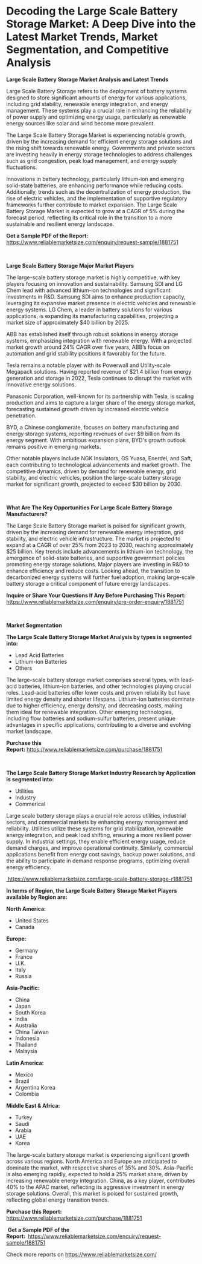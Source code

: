 <p><h1>Decoding the Large Scale Battery Storage Market: A Deep Dive into the Latest Market Trends, Market Segmentation, and Competitive Analysis</h1></p><p><strong>Large Scale Battery Storage Market Analysis and Latest Trends</strong></p>
<p><p>Large Scale Battery Storage refers to the deployment of battery systems designed to store significant amounts of energy for various applications, including grid stability, renewable energy integration, and energy management. These systems play a crucial role in enhancing the reliability of power supply and optimizing energy usage, particularly as renewable energy sources like solar and wind become more prevalent.</p><p>The Large Scale Battery Storage Market is experiencing notable growth, driven by the increasing demand for efficient energy storage solutions and the rising shift towards renewable energy. Governments and private sectors are investing heavily in energy storage technologies to address challenges such as grid congestion, peak load management, and energy supply fluctuations. </p><p>Innovations in battery technology, particularly lithium-ion and emerging solid-state batteries, are enhancing performance while reducing costs. Additionally, trends such as the decentralization of energy production, the rise of electric vehicles, and the implementation of supportive regulatory frameworks further contribute to market expansion. The Large Scale Battery Storage Market is expected to grow at a CAGR of 5% during the forecast period, reflecting its critical role in the transition to a more sustainable and resilient energy landscape.</p></p>
<p><strong>Get a Sample PDF of the Report:&nbsp;</strong> <a href="https://www.reliablemarketsize.com/enquiry/request-sample/1881751?utm_campaign=3205&utm_medium=2&utm_source=Github&utm_content=ia&utm_term=07042025&utm_id=large-scale-battery-storage">https://www.reliablemarketsize.com/enquiry/request-sample/1881751</a></p>
<p>&nbsp;</p>
<p><strong>Large Scale Battery Storage Major Market Players</strong></p>
<p><p>The large-scale battery storage market is highly competitive, with key players focusing on innovation and sustainability. Samsung SDI and LG Chem lead with advanced lithium-ion technologies and significant investments in R&D. Samsung SDI aims to enhance production capacity, leveraging its expansive market presence in electric vehicles and renewable energy systems. LG Chem, a leader in battery solutions for various applications, is expanding its manufacturing capabilities, projecting a market size of approximately $40 billion by 2025.</p><p>ABB has established itself through robust solutions in energy storage systems, emphasizing integration with renewable energy. With a projected market growth around 24% CAGR over five years, ABB’s focus on automation and grid stability positions it favorably for the future.</p><p>Tesla remains a notable player with its Powerwall and Utility-scale Megapack solutions. Having reported revenue of $21.4 billion from energy generation and storage in 2022, Tesla continues to disrupt the market with innovative energy solutions.</p><p>Panasonic Corporation, well-known for its partnership with Tesla, is scaling production and aims to capture a larger share of the energy storage market, forecasting sustained growth driven by increased electric vehicle penetration. </p><p>BYD, a Chinese conglomerate, focuses on battery manufacturing and energy storage systems, reporting revenues of over $9 billion from its energy segment. With ambitious expansion plans, BYD's growth outlook remains positive in emerging markets.</p><p>Other notable players include NGK Insulators, GS Yuasa, Enerdel, and Saft, each contributing to technological advancements and market growth. The competitive dynamics, driven by demand for renewable energy, grid stability, and electric vehicles, position the large-scale battery storage market for significant growth, projected to exceed $30 billion by 2030.</p></p>
<p>&nbsp;</p>
<p><strong>What Are The Key Opportunities For Large Scale Battery Storage Manufacturers?</strong></p>
<p><p>The Large Scale Battery Storage market is poised for significant growth, driven by the increasing demand for renewable energy integration, grid stability, and electric vehicle infrastructure. The market is projected to expand at a CAGR of over 25% from 2023 to 2030, reaching approximately $25 billion. Key trends include advancements in lithium-ion technology, the emergence of solid-state batteries, and supportive government policies promoting energy storage solutions. Major players are investing in R&D to enhance efficiency and reduce costs. Looking ahead, the transition to decarbonized energy systems will further fuel adoption, making large-scale battery storage a critical component of future energy landscapes.</p></p>
<p><strong>Inquire or Share Your Questions If Any Before Purchasing This Report:</strong> <a href="https://www.reliablemarketsize.com/enquiry/pre-order-enquiry/1881751?utm_campaign=3205&utm_medium=2&utm_source=Github&utm_content=ia&utm_term=07042025&utm_id=large-scale-battery-storage">https://www.reliablemarketsize.com/enquiry/pre-order-enquiry/1881751</a></p>
<p>&nbsp;</p>
<p><strong>Market Segmentation</strong></p>
<p><strong>The Large Scale Battery Storage Market Analysis by types is segmented into:</strong></p>
<p><ul><li>Lead Acid Batteries</li><li>Lithium-ion Batteries</li><li>Others</li></ul></p>
<p><p>The large-scale battery storage market comprises several types, with lead-acid batteries, lithium-ion batteries, and other technologies playing crucial roles. Lead-acid batteries offer lower costs and proven reliability but have limited energy density and shorter lifespans. Lithium-ion batteries dominate due to higher efficiency, energy density, and decreasing costs, making them ideal for renewable integration. Other emerging technologies, including flow batteries and sodium-sulfur batteries, present unique advantages in specific applications, contributing to a diverse and evolving market landscape.</p></p>
<p><strong>Purchase this Report:&nbsp;</strong><a href="https://www.reliablemarketsize.com/purchase/1881751?utm_campaign=3205&utm_medium=2&utm_source=Github&utm_content=ia&utm_term=07042025&utm_id=large-scale-battery-storage">https://www.reliablemarketsize.com/purchase/1881751</a></p>
<p>&nbsp;</p>
<p><strong>The Large Scale Battery Storage Market Industry Research by Application is segmented into:</strong></p>
<p><ul><li>Utilities</li><li>Industry</li><li>Commerical</li></ul></p>
<p><p>Large scale battery storage plays a crucial role across utilities, industrial sectors, and commercial markets by enhancing energy management and reliability. Utilities utilize these systems for grid stabilization, renewable energy integration, and peak load shifting, ensuring a more resilient power supply. In industrial settings, they enable efficient energy usage, reduce demand charges, and improve operational continuity. Similarly, commercial applications benefit from energy cost savings, backup power solutions, and the ability to participate in demand response programs, optimizing overall energy efficiency.</p></p>
<p><a href="https://www.reliablemarketsize.com/large-scale-battery-storage-r1881751?utm_campaign=3205&utm_medium=2&utm_source=Github&utm_content=ia&utm_term=07042025&utm_id=large-scale-battery-storage">&nbsp;https://www.reliablemarketsize.com/large-scale-battery-storage-r1881751</a></p>
<p><strong>In terms of Region, the Large Scale Battery Storage Market Players available by Region are:</strong></p>
<p>
    <p> <strong> North America: </strong>
        <ul>
            <li>United States</li>
            <li>Canada</li>
        </ul>
        </p> 
    <p> <strong> Europe: </strong>
        <ul>
            <li>Germany</li>
            <li>France</li>
            <li>U.K.</li>
            <li>Italy</li>
            <li>Russia</li>
        </ul>
        </p> 
    <p> <strong> Asia-Pacific: </strong>
        <ul>
            <li>China</li>
            <li>Japan</li>
            <li>South Korea</li>
            <li>India</li>
            <li>Australia</li>
            <li>China Taiwan</li>
            <li>Indonesia</li>
            <li>Thailand</li>
            <li>Malaysia</li>
        </ul>
        </p> 
    <p> <strong> Latin America: </strong>
        <ul>
            <li>Mexico</li>
            <li>Brazil</li>
            <li>Argentina Korea</li>
            <li>Colombia</li>
        </ul>
        </p> 
    <p> <strong> Middle East & Africa: </strong>
        <ul>
            <li>Turkey</li>
            <li>Saudi</li>
            <li>Arabia</li>
            <li>UAE</li>
            <li>Korea</li>
        </ul>
    </p>
    </p>
<p><p>The large-scale battery storage market is experiencing significant growth across various regions. North America and Europe are anticipated to dominate the market, with respective shares of 35% and 30%. Asia-Pacific is also emerging rapidly, expected to hold a 25% market share, driven by increasing renewable energy integration. China, as a key player, contributes 40% to the APAC market, reflecting its aggressive investment in energy storage solutions. Overall, this market is poised for sustained growth, reflecting global energy transition trends.</p></p>
<p><strong>Purchase this Report: </strong><a href="https://www.reliablemarketsize.com/purchase/1881751?utm_campaign=3205&utm_medium=2&utm_source=Github&utm_content=ia&utm_term=07042025&utm_id=large-scale-battery-storage">https://www.reliablemarketsize.com/purchase/1881751</a></p>
<p>&nbsp;<strong>Get a Sample PDF of the Report:&nbsp;&nbsp;</strong><a href="https://www.reliablemarketsize.com/enquiry/request-sample/1881751?utm_campaign=3205&utm_medium=2&utm_source=Github&utm_content=ia&utm_term=07042025&utm_id=large-scale-battery-storage">https://www.reliablemarketsize.com/enquiry/request-sample/1881751</a></p>
<p><strong></strong></p>
<p>Check more reports on <a href="https://www.reliablemarketsize.com/?utm_campaign=3205&utm_medium=2&utm_source=Github&utm_content=ia&utm_term=07042025&utm_id=large-scale-battery-storage">https://www.reliablemarketsize.com/</a></p>